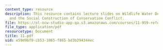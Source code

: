 ```yaml
---
content_type: resource
description: This resource contains lecture slides on Wildlife Water Developments
  and the Social Construction of Conservation Conflict.
file: https://ol-ocw-studio-app-qa.s3.amazonaws.com/courses/11-959-reforming-natural-resources-governance-failings-of-scientific-rationalism-and-alternatives-for-building-common-ground-january-iap-2007/e59d9bf9cb531065f865bd3b294344ec_11.pdf
file_type: application/pdf
resourcetype: Document
title: 11.pdf
uid: e59d9bf9-cb53-1065-f865-bd3b294344ec
---
```

